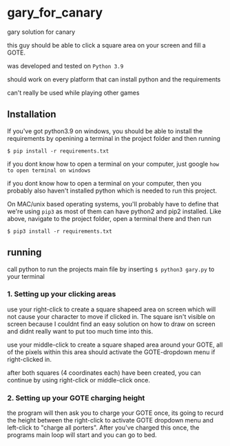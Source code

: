 # gary_for_canary
gary solution for canary

this guy should be able to click a square area on your screen and fill a GOTE.

was developed and tested on `Python 3.9`

should work on every platform that can install python and the requirements

can't really be used while playing other games

## Installation
If you've got python3.9 on windows, you should be able to install the requirements by openining a terminal in the project folder and then running

`$ pip install -r requirements.txt`

if you dont know how to open a terminal on your computer, just google `how to open terminal on windows`

if you dont know how to open a terminal on your computer, then you probably also haven't installed python which is needed to run this project.
 
On MAC/unix based operating systems, you'll probably have to define that we're using `pip3` as most of them can have python2 and pip2 installed. Like above, navigate to the project folder, open a terminal there and then run

`$ pip3 install -r requirements.txt`

## running
call python to run the projects main file by inserting `$ python3 gary.py` to your terminal

### 1. Setting up your clicking areas
use your right-click to create a square shapeed area on screen which will not cause your character to move if clicked in. The square isn't visible on screen because I couldnt find an easy solution on how to draw on screen and didnt really want to put too much time into this.

use your middle-click to create a square shaped area around your GOTE, all of the pixels within this area should activate the GOTE-dropdown menu if right-clicked in.

after both squares (4 coordinates each) have been created, you can continue by using right-click or middle-click once.


### 2. Setting up your GOTE charging height
the program will then ask you to charge your GOTE once, its going to recurd the height between the right-click to activate GOTE dropdown menu and left-click to "charge all porters". After you've charged this once, the programs main loop will start and you can go to bed.
